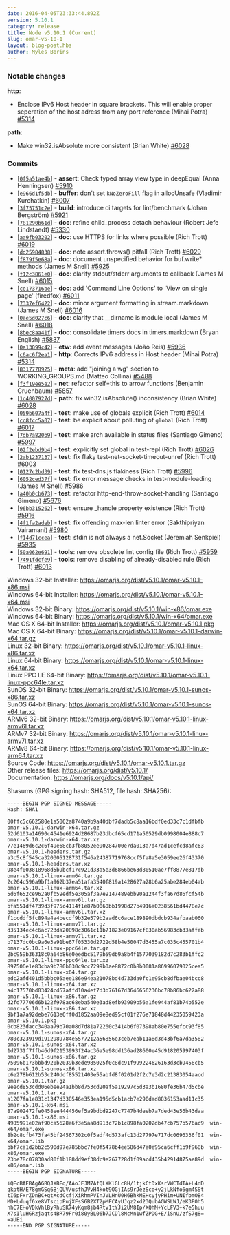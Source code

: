 ```yaml
---
date: 2016-04-05T23:33:44.892Z
version: 5.10.1
category: release
title: Node v5.10.1 (Current)
slug: omar-v5-10-1
layout: blog-post.hbs
author: Myles Borins
---
```


### Notable changes

**http**:
  * Enclose IPv6 Host header in square brackets. This will enable proper seperation of the host adress from any port reference (Mihai Potra) [#5314](https://github.com/omarjs/omar/pull/5314)

**path**:
  * Make win32.isAbsolute more consistent (Brian White) [#6028](https://github.com/omarjs/omar/pull/6028)

### Commits

* [[`0f5a51ae4b`](https://github.com/omarjs/omar/commit/0f5a51ae4b)] - **assert**: Check typed array view type in deepEqual (Anna Henningsen) [#5910](https://github.com/omarjs/omar/pull/5910)
* [[`e966d1f5db`](https://github.com/omarjs/omar/commit/e966d1f5db)] - **buffer**: don't set `kNoZeroFill` flag in allocUnsafe (Vladimir Kurchatkin) [#6007](https://github.com/omarjs/omar/pull/6007)
* [[`3f75751c2e`](https://github.com/omarjs/omar/commit/3f75751c2e)] - **build**: introduce ci targets for lint/benchmark (Johan Bergström) [#5921](https://github.com/omarjs/omar/pull/5921)
* [[`781290b61d`](https://github.com/omarjs/omar/commit/781290b61d)] - **doc**: refine child_process detach behaviour (Robert Jefe Lindstaedt) [#5330](https://github.com/omarjs/omar/pull/5330)
* [[`aa9fb03202`](https://github.com/omarjs/omar/commit/aa9fb03202)] - **doc**: use HTTPS for links where possible (Rich Trott) [#6019](https://github.com/omarjs/omar/pull/6019)
* [[`dd25984838`](https://github.com/omarjs/omar/commit/dd25984838)] - **doc**: note assert.throws() pitfall (Rich Trott) [#6029](https://github.com/omarjs/omar/pull/6029)
* [[`f879f5e68a`](https://github.com/omarjs/omar/commit/f879f5e68a)] - **doc**: document unspecified behavior for buf.write* methods (James M Snell) [#5925](https://github.com/omarjs/omar/pull/5925)
* [[`f12c3861e0`](https://github.com/omarjs/omar/commit/f12c3861e0)] - **doc**: clarify stdout/stderr arguments to callback (James M Snell) [#6015](https://github.com/omarjs/omar/pull/6015)
* [[`ce173716be`](https://github.com/omarjs/omar/commit/ce173716be)] - **doc**: add 'Command Line Options' to 'View on single page' (firedfox) [#6011](https://github.com/omarjs/omar/pull/6011)
* [[`7337ef6422`](https://github.com/omarjs/omar/commit/7337ef6422)] - **doc**: minor argument formatting in stream.markdown (James M Snell) [#6016](https://github.com/omarjs/omar/pull/6016)
* [[`0ae5d027c6`](https://github.com/omarjs/omar/commit/0ae5d027c6)] - **doc**: clarify that __dirname is module local (James M Snell) [#6018](https://github.com/omarjs/omar/pull/6018)
* [[`8bec8aa41f`](https://github.com/omarjs/omar/commit/8bec8aa41f)] - **doc**: consolidate timers docs in timers.markdown (Bryan English) [#5837](https://github.com/omarjs/omar/pull/5837)
* [[`0a13099c42`](https://github.com/omarjs/omar/commit/0a13099c42)] - **etw**: add event messages (João Reis) [#5936](https://github.com/omarjs/omar/pull/5936)
* [[`c6ac6f2ea1`](https://github.com/omarjs/omar/commit/c6ac6f2ea1)] - **http**: Corrects IPv6 address in Host header (Mihai Potra) [#5314](https://github.com/omarjs/omar/pull/5314)
* [[`8317778925`](https://github.com/omarjs/omar/commit/8317778925)] - **meta**: add "joining a wg" section to WORKING_GROUPS.md (Matteo Collina) [#5488](https://github.com/omarjs/omar/pull/5488)
* [[`f3f19ee5e2`](https://github.com/omarjs/omar/commit/f3f19ee5e2)] - **net**: refactor self=this to arrow functions (Benjamin Gruenbaum) [#5857](https://github.com/omarjs/omar/pull/5857)
* [[`1c4007927d`](https://github.com/omarjs/omar/commit/1c4007927d)] - **path**: fix win32.isAbsolute() inconsistency (Brian White) [#6028](https://github.com/omarjs/omar/pull/6028)
* [[`059b607a4f`](https://github.com/omarjs/omar/commit/059b607a4f)] - **test**: make use of globals explicit (Rich Trott) [#6014](https://github.com/omarjs/omar/pull/6014)
* [[`cc8fcc5a07`](https://github.com/omarjs/omar/commit/cc8fcc5a07)] - **test**: be explicit about polluting of `global` (Rich Trott) [#6017](https://github.com/omarjs/omar/pull/6017)
* [[`7db7a820b9`](https://github.com/omarjs/omar/commit/7db7a820b9)] - **test**: make arch available in status files (Santiago Gimeno) [#5997](https://github.com/omarjs/omar/pull/5997)
* [[`02f2ebd9b4`](https://github.com/omarjs/omar/commit/02f2ebd9b4)] - **test**: explicitly set global in test-repl (Rich Trott) [#6026](https://github.com/omarjs/omar/pull/6026)
* [[`2ab1237137`](https://github.com/omarjs/omar/commit/2ab1237137)] - **test**: fix flaky test-net-socket-timeout-unref (Rich Trott) [#6003](https://github.com/omarjs/omar/pull/6003)
* [[`0127c2bd39`](https://github.com/omarjs/omar/commit/0127c2bd39)] - **test**: fix test-dns.js flakiness (Rich Trott) [#5996](https://github.com/omarjs/omar/pull/5996)
* [[`6052ced37f`](https://github.com/omarjs/omar/commit/6052ced37f)] - **test**: fix error message checks in test-module-loading (James M Snell) [#5986](https://github.com/omarjs/omar/pull/5986)
* [[`a40b0cb673`](https://github.com/omarjs/omar/commit/a40b0cb673)] - **test**: refactor http-end-throw-socket-handling (Santiago Gimeno) [#5676](https://github.com/omarjs/omar/pull/5676)
* [[`96bb315262`](https://github.com/omarjs/omar/commit/96bb315262)] - **test**: ensure _handle property existence (Rich Trott) [#5916](https://github.com/omarjs/omar/pull/5916)
* [[`4f1fa2adeb`](https://github.com/omarjs/omar/commit/4f1fa2adeb)] - **test**: fix offending max-len linter error (Sakthipriyan Vairamani) [#5980](https://github.com/omarjs/omar/pull/5980)
* [[`f14d71ccea`](https://github.com/omarjs/omar/commit/f14d71ccea)] - **test**: stdin is not always a net.Socket (Jeremiah Senkpiel) [#5935](https://github.com/omarjs/omar/pull/5935)
* [[`50a062e691`](https://github.com/omarjs/omar/commit/50a062e691)] - **tools**: remove obsolete lint config file (Rich Trott) [#5959](https://github.com/omarjs/omar/pull/5959)
* [[`7491fdcfe9`](https://github.com/omarjs/omar/commit/7491fdcfe9)] - **tools**: remove disabling of already-disabled rule (Rich Trott) [#6013](https://github.com/omarjs/omar/pull/6013)



Windows 32-bit Installer: https://omarjs.org/dist/v5.10.1/omar-v5.10.1-x86.msi<br>
Windows 64-bit Installer: https://omarjs.org/dist/v5.10.1/omar-v5.10.1-x64.msi<br>
Windows 32-bit Binary: https://omarjs.org/dist/v5.10.1/win-x86/omar.exe<br>
Windows 64-bit Binary: https://omarjs.org/dist/v5.10.1/win-x64/omar.exe<br>
Mac OS X 64-bit Installer: https://omarjs.org/dist/v5.10.1/omar-v5.10.1.pkg<br>
Mac OS X 64-bit Binary: https://omarjs.org/dist/v5.10.1/omar-v5.10.1-darwin-x64.tar.gz<br>
Linux 32-bit Binary: https://omarjs.org/dist/v5.10.1/omar-v5.10.1-linux-x86.tar.xz<br>
Linux 64-bit Binary: https://omarjs.org/dist/v5.10.1/omar-v5.10.1-linux-x64.tar.xz<br>
Linux PPC LE 64-bit Binary: https://omarjs.org/dist/v5.10.1/omar-v5.10.1-linux-ppc64le.tar.xz<br>
SunOS 32-bit Binary: https://omarjs.org/dist/v5.10.1/omar-v5.10.1-sunos-x86.tar.xz<br>
SunOS 64-bit Binary: https://omarjs.org/dist/v5.10.1/omar-v5.10.1-sunos-x64.tar.xz<br>
ARMv6 32-bit Binary: https://omarjs.org/dist/v5.10.1/omar-v5.10.1-linux-armv6l.tar.xz<br>
ARMv7 32-bit Binary: https://omarjs.org/dist/v5.10.1/omar-v5.10.1-linux-armv7l.tar.xz<br>
ARMv8 64-bit Binary: https://omarjs.org/dist/v5.10.1/omar-v5.10.1-linux-arm64.tar.xz<br>
Source Code: https://omarjs.org/dist/v5.10.1/omar-v5.10.1.tar.gz<br>
Other release files: https://omarjs.org/dist/v5.10.1/<br>
Documentation: https://omarjs.org/docs/v5.10.1/api/

Shasums (GPG signing hash: SHA512, file hash: SHA256):
```
-----BEGIN PGP SIGNED MESSAGE-----
Hash: SHA1

00ffc5c662580e1a5062a8740a9b9a40dbf7dadb5c8aa16bdf0ed33c7c1dfbfb  omar-v5.10.1-darwin-x64.tar.gz
52d6103a14690c4541e6924d28687b23dbcf65cd171a50529db0998004e888c7  omar-v5.10.1-darwin-x64.tar.xz
77e1469d6c2c6f49e68cb3fb8052ee90284700e7da013a7d47ad1cefcd8afc63  omar-v5.10.1-headers.tar.gz
a3c5c8f545ca320305128731f546a24387719768ccf5fa8a5e3059ee26f43370  omar-v5.10.1-headers.tar.xz
98e4f003818968d5b9bcf17c921d33a5e3d6866be63d80510ae7ff8877e817db  omar-v5.10.1-linux-arm64.tar.gz
2c264c596a9bf1a962b37ea51afa3540f819a1428627a28b6a25abe284eb04ab  omar-v5.10.1-linux-arm64.tar.xz
5d6f652ce962a0fb59edf5e305af3a7e9147489ebb90a1244f3fa67d86fcf54b  omar-v5.10.1-linux-armv6l.tar.gz
bfa551df4739d3f975c4114f1e87b0060bb1998d27b4916a0238561bd4478e7c  omar-v5.10.1-linux-armv6l.tar.xz
f1ccddf5fc894a4a4becdf9b32e579b2aad6c6ace189890dbdcb934afbaab060  omar-v5.10.1-linux-armv7l.tar.gz
d35134ec4c6ac723da20898c3061c11b71823e09167cf830ab56983cb33affeb  omar-v5.10.1-linux-armv7l.tar.xz
b7137dc0bc9a6e3a91be67f05330d2722d58b4e50047d3455a7c035c455701b4  omar-v5.10.1-linux-ppc64le.tar.gz
2bc959b36318c0a64b86e0eedbc5179b59db9a8b4f1577039182d7c283b1ffc2  omar-v5.10.1-linux-ppc64le.tar.xz
897506e1e83cba9b780b030c9cc7299b0ae8872c0b8b0081a86996079025cea5  omar-v5.10.1-linux-x64.tar.gz
edc2afd401d5bbbc05aee186e94ea21078bd4d733da0fc1e95cb8dfbae04bcc8  omar-v5.10.1-linux-x64.tar.xz
a4c17570bd03424cd57affd10a4ef7d3b76167d3646656236bc78b86bc622a88  omar-v5.10.1-linux-x86.tar.gz
d2fd77706d6b122f978ac68eba540e3ad8efb93909b56a1fe944af81b74b552e  omar-v5.10.1-linux-x86.tar.xz
9bf1a7a92debe7613e6ff0d1852aa09e8ed95cf01f276e71848d44235059423a  omar-v5.10.1.pkg
0cb823dacc340aa79b70a08d7d81a72260c3414b6f07398ab80e755efcc93f85  omar-v5.10.1-sunos-x64.tar.gz
780c323919d1912989784e5577212a56856e3ceb7eab11a8d3d43bf6a7da3582  omar-v5.10.1-sunos-x64.tar.xz
1d2731f7ffb46d9f2153993f24ac36a5e98dd136ad28600e45d918205997403f  omar-v5.10.1-sunos-x86.tar.gz
75096b173bbbd920b2039b3ede985025f0c8dc91f999224626163d3cb9458cb5  omar-v5.10.1-sunos-x86.tar.xz
c6e278b612b53c240ddf85521403e55abfd8f0201d2f2c7e3d2c21383054aacd  omar-v5.10.1.tar.gz
9eecd853cdd06ebee24a1bb8d753cd20af5a19297c5d3a3b1680fe36b47d5cbe  omar-v5.10.1.tar.xz
a1207fa1e831c1347d338546e353ea195d5cb1acb7e290dad8836153aad11c35  omar-v5.10.1-x64.msi
87a902472fe0458ee444456ef5a9bdbd9247c7747b4deeb7a7ded43e56b43daa  omar-v5.10.1-x86.msi
4985991e02af90ca5628a6f3e5aa8d913c72b1c898fa0202db47cb757b576ac9  win-x64/omar.exe
8b2c8cfb473fa45bf24567302c0f5adf4d573afc13d27797e717dc0696336f01  win-x64/omar.lib
bbf7ca1d2bb2c590d97e785bbc7fe0f5478b4ee586d47a0e95ca6cff1b9f968b  win-x86/omar.exe
23be78c07830ad80f1b188dd9ef38dc9e267728d1f09acd435b42914875ae89d  win-x86/omar.lib
-----BEGIN PGP SIGNATURE-----

iQEcBAEBAgAGBQJXBEq/AAoJEJM7AfQLXKlGLc8H/1tjkCtDxKsrVWCTdTA+L4nD
qkptH/E78gmGSq6BjQUV/usfhJVvH4kot9OGjIAs9rJezSco+y2jLkNfo6gm4SSt
tI6pFxrZDnBC+qtXcdCcfjXiRhmPVInJVLHnU0H6BhkMEHcyjyPHim+UNIfbmOB4
MD+Lduqf6xe8VTscipPujXFsS6B2XT2pMFCAyUJqz2xd23QubAGWSLWJ/eK3P0h5
hhC7EHoVDkVhlByRhuSK74yKqm8jb4Rtv1tYJi2UM8Ip/XQhM+YcLFV3+k7e5huu
X7sIluHGRzjaqts4BR79Fr0i80yBL06b7JCDl8McMn1wfZPDG+E/iSnU/zfS7g8=
=aUEi
-----END PGP SIGNATURE-----

```
